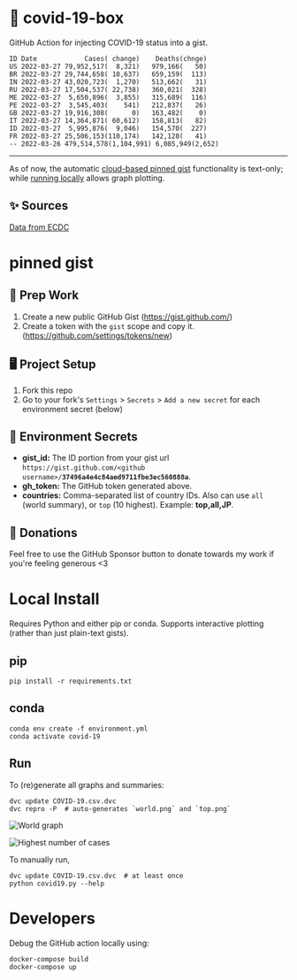 # 🏥 covid-19-box

GitHub Action for injecting COVID-19 status into a gist.

```
ID Date            Cases( change)    Deaths(chnge)
US 2022-03-27 79,952,517(  8,321)   979,166(   50)
BR 2022-03-27 29,744,658( 10,637)   659,159(  113)
IN 2022-03-27 43,020,723(  1,270)   513,662(   31)
RU 2022-03-27 17,504,537( 22,738)   360,021(  328)
ME 2022-03-27  5,650,896(  3,855)   315,689(  116)
PE 2022-03-27  3,545,403(    541)   212,837(   26)
GB 2022-03-27 19,916,308(      0)   163,482(    0)
IT 2022-03-27 14,364,871( 60,612)   158,813(   82)
ID 2022-03-27  5,995,876(  9,046)   154,570(  227)
FR 2022-03-27 25,506,153(110,174)   142,128(   41)
-- 2022-03-26 479,514,578(1,104,991) 6,085,949(2,652)
```

---

As of now, the automatic [cloud-based pinned gist](#pinned-gist) functionality is text-only;
while [running locally](#local-install) allows graph plotting.

## ✨ Sources

[Data from ECDC](https://www.ecdc.europa.eu/en/publications-data/download-todays-data-geographic-distribution-covid-19-cases-worldwide)

# pinned gist

## 🎒 Prep Work
1. Create a new public GitHub Gist (https://gist.github.com/)
1. Create a token with the `gist` scope and copy it. (https://github.com/settings/tokens/new)

## 🖥 Project Setup
1. Fork this repo
1. Go to your fork's `Settings` > `Secrets` > `Add a new secret` for each environment secret (below)

## 🤫 Environment Secrets
- **gist_id:** The ID portion from your gist url `https://gist.github.com/<github username>/`**`37496a4e4c84aed9711fbe3ec560888a`**.
- **gh_token:** The GitHub token generated above.
- **countries:** Comma-separated list of country IDs. Also can use `all` (world summary), or `top` (10 highest). Example: **top,all,JP**.

## 💸 Donations

Feel free to use the GitHub Sponsor button to donate towards my work if you're feeling generous <3

# Local Install

Requires Python and either pip or conda. Supports interactive plotting (rather than just plain-text gists).

## pip

```
pip install -r requirements.txt
```

## conda

```
conda env create -f environment.yml
conda activate covid-19
```

## Run

To (re)generate all graphs and summaries:

```
dvc update COVID-19.csv.dvc
dvc repro -P  # auto-generates `world.png` and `top.png`
```

![World graph](world.png)

![Highest number of cases](top.png)

To manually run,

```
dvc update COVID-19.csv.dvc  # at least once
python covid19.py --help
```

# Developers

Debug the GitHub action locally using:

```
docker-compose build
docker-compose up
```
